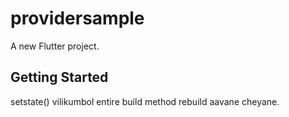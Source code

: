 # providersample

A new Flutter project.

## Getting Started

setstate() vilikumbol entire build method rebuild aavane cheyane.

